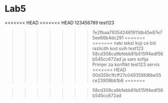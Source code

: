 # Lab5
<<<<<<< HEAD
<<<<<<< HEAD
123456789
test123
>>>>>>> 7e2fbaa793542461911db45e87e75ee66b4dc291
=======
=======
neki tekst koji ce biti razlicith kod svih
test123
>>>>>>> 58cd308ca9bfebb81b515ff4edf56b545cc672ad
ja sam sofija
Primjer za konflikt
test123
servis
<<<<<<< HEAD
>>>>>>> 00d359c1fcff27c049358fd6be55ce23908bb1b8
=======

>>>>>>> 58cd308ca9bfebb81b515ff4edf56b545cc672ad
